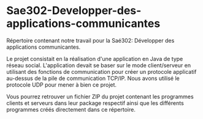 # Sae302-Developper-des-applications-communicantes
Répertoire contenant notre travail pour la Saé302: Développer des applications communicantes.

Le projet consistait en la réalisation d'une application en Java de type réseau social. L'application devait se baser sur le mode client/serveur en utilisant des fonctions de communication pour créer un protocole applicatif au-dessus de la pile de communication TCP/IP. Nous avons utilisé le protocole UDP pour mener à bien ce projet.

Vous pourrez retrouver un fichier ZIP du projet contenant les programmes clients et serveurs dans leur package respectif ainsi que les différents programmes créés directement dans ce répertoire.
